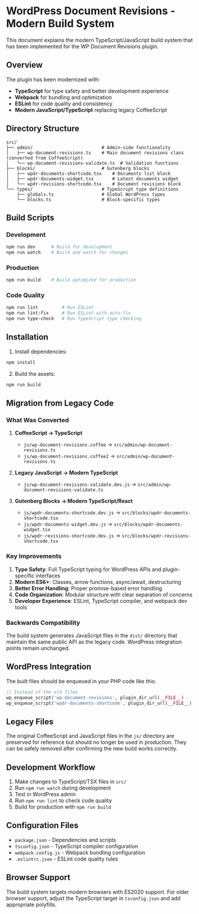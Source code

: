 # WordPress Document Revisions - Modern Build System

This document explains the modern TypeScript/JavaScript build system that has been implemented for the WP Document Revisions plugin.

## Overview

The plugin has been modernized with:

- **TypeScript** for type safety and better development experience
- **Webpack** for bundling and optimization
- **ESLint** for code quality and consistency
- **Modern JavaScript/TypeScript** replacing legacy CoffeeScript

## Directory Structure

```
src/
├── admin/                          # Admin-side functionality
│   ├── wp-document-revisions.ts    # Main document revisions class (converted from CoffeeScript)
│   └── wp-document-revisions-validate.ts  # Validation functions
├── blocks/                         # Gutenberg blocks
│   ├── wpdr-documents-shortcode.tsx    # Documents list block
│   ├── wpdr-documents-widget.tsx       # Latest documents widget
│   └── wpdr-revisions-shortcode.tsx    # Document revisions block
└── types/                          # TypeScript type definitions
    ├── globals.ts                  # Global WordPress types
    └── blocks.ts                   # Block-specific types
```

## Build Scripts

### Development

```bash
npm run dev      # Build for development
npm run watch    # Build and watch for changes
```

### Production

```bash
npm run build    # Build optimized for production
```

### Code Quality

```bash
npm run lint         # Run ESLint
npm run lint:fix     # Run ESLint with auto-fix
npm run type-check   # Run TypeScript type checking
```

## Installation

1. Install dependencies:

```bash
npm install
```

2. Build the assets:

```bash
npm run build
```

## Migration from Legacy Code

### What Was Converted

1. **CoffeeScript → TypeScript**
   - `js/wp-document-revisions.coffee` → `src/admin/wp-document-revisions.ts`
   - `js/wp-document-revisions.coffee2` → `src/admin/wp-document-revisions.ts`

2. **Legacy JavaScript → Modern TypeScript**
   - `js/wp-document-revisions-validate.dev.js` → `src/admin/wp-document-revisions-validate.ts`

3. **Gutenberg Blocks → Modern TypeScript/React**
   - `js/wpdr-documents-shortcode.dev.js` → `src/blocks/wpdr-documents-shortcode.tsx`
   - `js/wpdr-documents-widget.dev.js` → `src/blocks/wpdr-documents-widget.tsx`
   - `js/wpdr-revisions-shortcode.dev.js` → `src/blocks/wpdr-revisions-shortcode.tsx`

### Key Improvements

1. **Type Safety**: Full TypeScript typing for WordPress APIs and plugin-specific interfaces
2. **Modern ES6+**: Classes, arrow functions, async/await, destructuring
3. **Better Error Handling**: Proper promise-based error handling
4. **Code Organization**: Modular structure with clear separation of concerns
5. **Developer Experience**: ESLint, TypeScript compiler, and webpack dev tools

### Backwards Compatibility

The build system generates JavaScript files in the `dist/` directory that maintain the same public API as the legacy code. WordPress integration points remain unchanged.

## WordPress Integration

The built files should be enqueued in your PHP code like this:

```php
// Instead of the old files
wp_enqueue_script('wp-document-revisions', plugin_dir_url(__FILE__) . 'dist/wp-document-revisions.js', ['jquery'], $version, true);
wp_enqueue_script('wpdr-documents-shortcode', plugin_dir_url(__FILE__) . 'dist/wpdr-documents-shortcode.js', ['wp-blocks', 'wp-element', 'wp-i18n'], $version, true);
```

## Legacy Files

The original CoffeeScript and JavaScript files in the `js/` directory are preserved for reference but should no longer be used in production. They can be safely removed after confirming the new build works correctly.

## Development Workflow

1. Make changes to TypeScript/TSX files in `src/`
2. Run `npm run watch` during development
3. Test in WordPress admin
4. Run `npm run lint` to check code quality
5. Build for production with `npm run build`

## Configuration Files

- `package.json` - Dependencies and scripts
- `tsconfig.json` - TypeScript compiler configuration
- `webpack.config.js` - Webpack bundling configuration
- `.eslintrc.json` - ESLint code quality rules

## Browser Support

The build system targets modern browsers with ES2020 support. For older browser support, adjust the TypeScript target in `tsconfig.json` and add appropriate polyfills.
